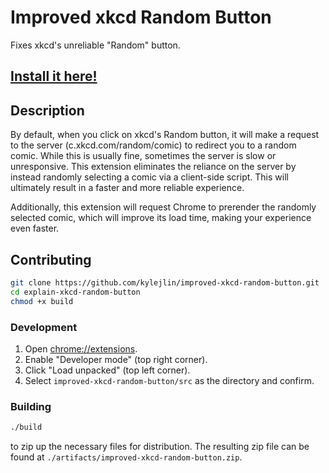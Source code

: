 # Improved xkcd Random Button

Fixes xkcd's unreliable "Random" button.

## [Install it here!](https://chrome.google.com/webstore/detail/improved-xkcd-random-butt/nmpkfceobojhjmjgnighmlggcflffmlk)

## Description

By default, when you click on xkcd's Random button, it will make a request to the server (c.xkcd.com/random/comic) to redirect you to a random comic. While this is usually fine, sometimes the server is slow or unresponsive. This extension eliminates the reliance on the server by instead randomly selecting a comic via a client-side script. This will ultimately result in a faster and more reliable experience.

Additionally, this extension will request Chrome to prerender the randomly selected comic, which will improve its load time, making your experience even faster.

## Contributing

```sh
git clone https://github.com/kylejlin/improved-xkcd-random-button.git
cd explain-xkcd-random-button
chmod +x build
```

### Development

1.  Open [chrome://extensions](chrome://extensions).
2.  Enable "Developer mode" (top right corner).
3.  Click "Load unpacked" (top left corner).
4.  Select `improved-xkcd-random-button/src` as the directory and confirm.

### Building

```sh
./build
```

to zip up the necessary files for distribution.
The resulting zip file can be found at `./artifacts/improved-xkcd-random-button.zip`.
